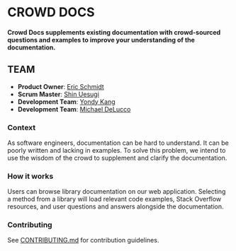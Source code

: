 #   CROWD DOCS #

#### Crowd Docs supplements existing documentation with crowd-sourced questions and examples to improve your understanding of the documentation.

## TEAM ##

  - __Product Owner__: [Eric Schmidt](https://github.com/eds101)
  - __Scrum Master__: [Shin Uesugi](https://github.com/shinsaku417)
  - __Development Team__: [Yondy Kang](https://github.com/yokangy)
  - __Development Team__: [Michael DeLucco](https://github.com/delucco)

### Context

As software engineers, documentation can be hard to understand. It can be poorly written and lacking in examples. To solve this problem, we intend to use the wisdom of the crowd to supplement and clarify the documentation.

### How it works

Users can browse library documentation on our web application. Selecting a method from a library will load relevant code examples, Stack Overflow resources, and user questions and answers alongside the documentation.

### Contributing

See [CONTRIBUTING.md](CONTRIBUTING.md) for contribution guidelines.  

